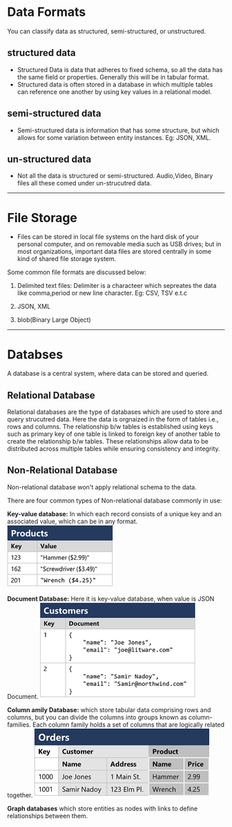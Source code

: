 # Data Formats

You can classify data as structured, semi-structured, or unstructured.

## structured data

- Structured Data is data that adheres to fixed schema, so all the data has the same field or properties. Generally this will be in tabular format.
- Structured data is often stored in a database in which multiple tables can reference one another by using key values in a relational model.

## semi-structured data

- Semi-structured data is information that has some structure, but which allows for some variation between entity instances.
  Eg: JSON, XML.

## un-structured data

- Not all the data is structured or semi-structured. Audio,Video, Binary files all these comed under un-strucutred data.

---

# File Storage

- Files can be stored in local file systems on the hard disk of your personal computer, and on removable media such as USB drives; but in most organizations, important data files are stored centrally in some kind of shared file storage system.

Some common file formats are discussed below:

1. Delimited text files: Delimiter is a characteer which sepreates the data like comma,period or new line character. Eg: CSV, TSV e.t.c

2. JSON, XML

3. blob(Binary Large Object)

---

# Databses

A database is a central system, where data can be stored and queried.

## Relational Database

Relational databases are the type of databases which are used to store and query strucutred data. Here the data is orgnaized in the form of tables i.e., rows and columns. The relationship b/w tables is established using keys such as primary key of one table is linked to foreign key of another table to create the relationship b/w tables. These relationships allow data to be distributed across multiple tables while ensuring consistency and integrity.

## Non-Relational Database

Non-relational database won't apply relational schema to the data.

There are four common types of Non-relational database commonly in use:

**Key-value database:** In which each record consists of a unique key and an associated value, which can be in any format.
![alt text](./Images/Key-value-DB.png)

**Document Database:** Here it is key-value database, when value is JSON Document.
![alt text](./Images/Document-DB.png)

**Column amily Database:** which store tabular data comprising rows and columns, but you can divide the columns into groups known as column-families. Each column family holds a set of columns that are logically related together.
![alt text](./Images/Column-dB.png)

**Graph databases** which store entities as nodes with links to define relationships between them.
